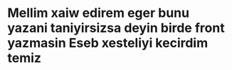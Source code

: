 # Mellim xaiw edirem eger bunu yazani taniyirsizsa deyin birde front yazmasin Eseb xesteliyi kecirdim temiz
